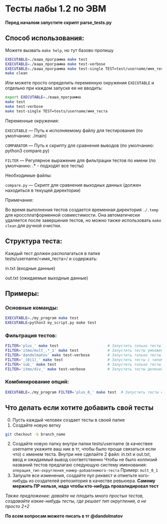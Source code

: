 # Тесты лабы 1.2 по ЭВМ

**Перед началом запустите скрипт parse_tests.py**

## Способ использования:

Можете вызвать `make help`, но тут базово пропишу

```bash
EXECUTABLE=./ваша_программа make test                                      # Запустить все тесты (показывать только упавшие)
EXECUTABLE=./ваша_программа make test-verbose                              # Запустить все тесты (показывать все результаты)
EXECUTABLE=./ваша_программа make test-single TEST=test/username/имя_теста  # Запустить один конкретный тест
make clean                                                                 # Очистить временные файлы
```
Или можете просто определить переменную окружения `EXECUTABLE` и отдельно при каждом запуске ее не вводить:
```bash
export EXECUTABLE=./ваша_программа
make test
make test-verbose
make test-single TEST=tests/username/имя_теста
```
Переменные окружения:

`EXECUTABLE` — Путь к исполняемому файлу для тестирования (по умолчанию: ./main)

`COMPARATOR` — Путь к скрипту для сравнения выводов (по умолчанию: python3 compare.py)

`FILTER` — Регулярное выражение для фильтрации тестов по имени (по умолчанию: .* - подходят все тесты)

Необходимые файлы:

`compare.py` — Скрипт для сравнения выходных данных (должен находиться в текущей директории)

Примечание:

Во время выполнения тестов создается временная директория `./.temp` для кроссплатформенной совместимости. Она автоматически удаляется после завершения тестов, но можно также использовать `make clean` для ручной очистки.

## Структура теста:
Каждый тест должен располагаться в папке tests/username/<имя_теста>/ и содержать:

in.txt (входные данные)

out.txt (ожидаемые выходные данные)

## Примеры:

### Основные команды:
```bash
EXECUTABLE=./my_program make test
EXECUTABLE=python3 my_script.py make test
```

### Фильтрация тестов:
```bash
FILTER='plus_' make test                      # Запустить только тесты операции сложения
FILTER='itmo/mult_.*_1' make test             # Запустить тесты умножения itmo, заканчивающиеся на _1
FILTER='dandolmatov' make test-verbose        # Запустить только тесты пользователя dandolmatov
FILTER='_(0|1)_' make test                    # Запустить тесты с типом округления 0 или 1
FILTER='sub_' make test                       # Запустить только тесты операции вычитания
FILTER='itmo/div_' make test-verbose          # Запустить тесты деления от пользователя itmo
```

### Комбинирование опций:
```bash
EXECUTABLE=./my_program FILTER='plus_0_' make test  # Запустить тесты сложения с типом 0 для my_program
```

## Что делать если хотите добавить свой тесты
0. Пусть каждый человек создает тесты в своей папке
1. Создайте новую ветку
```bash
git checkout -b branch_name
```
2. Создайте новую папку внутри папки tests/username (в качествее username укажите ваш ник в тг, чтобы было проще связаться если что) с именем теста. Внутри нее сделайте 2 файл: in.txt и out.txt, ввод и ожидаемый вывод соответственно
Чтобы не было коллизий названий тестов предлагаю следующую систему именования: `операция_тип-округления_номер-добавляемого-теста`
Пример: `mult_0_1`
3. Запуште все изменения, создайте пул реквест и отметьте кого-нибудь из создателей репозитория в качестве ревьюера.
**Самому мержить ПР нельзя, надо чтобы кто-нибудь провалидировал тест**

*Также предложение: давайте не плодить много простых тестов, создавайте какие-нибудь тесты, где решает тип округления, а не просто 2+2*

**По всем вопросам можете писать в тг @dandolmatov**
